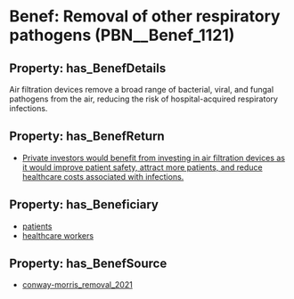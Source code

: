 # Benef: __Removal of other respiratory pathogens__ (PBN__Benef_1121)

## Property: has_BenefDetails

Air filtration devices remove a broad range of bacterial, viral, and fungal pathogens from the air, reducing the risk of hospital-acquired respiratory infections.

## Property: has_BenefReturn

* [Private investors would benefit from investing in air filtration devices as it would improve patient safety, attract more patients, and reduce healthcare costs associated with infections.](../BenefReturn/PBN__BenefReturn_1252)

## Property: has_Beneficiary

* [patients](../Stakeholder/PBN__Stakeholder_31)
* [healthcare workers](../Stakeholder/PBN__Stakeholder_68)

## Property: has_BenefSource

* [conway-morris_removal_2021](../Article/PBN__Article_232)

